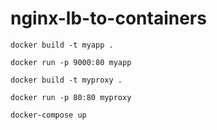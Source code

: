 # nginx-lb-to-containers

`docker build -t myapp . `

`docker run -p 9000:80 myapp`


`docker build -t myproxy . `

`docker run -p 80:80 myproxy`


`docker-compose up `
